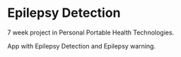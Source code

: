 Epilepsy Detection
====== 
7 week project in Personal Portable Health Technologies.

App with Epilepsy Detection and Epilepsy warning.
